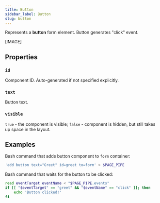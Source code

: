 ```yaml
---
title: Button
sidebar_label: Button
slug: button
---
```


Represents a **button** form element. Button generates "click" event.

[IMAGE]

## Properties

### `id`

Component ID. Auto-generated if not specified explicitly.

### `text`

Button text.

### `visible`

`true` - the component is visible; `false` - component is hidden, but still takes up space in the layout.

## Examples

Bash command that adds button component to `form` container:

```bash
'add button text="Greet" id=greet to=form' > $PAGE_PIPE
```

Bash command that waits for the button to be clicked:

```bash
read eventTarget eventName < "$PAGE_PIPE.events"
if [[ "$eventTarget" == "greet" && "$eventName" == "click" ]]; then
    echo 'Button clicked!'
fi
```
